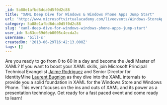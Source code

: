 ```yaml
---
_id: 5a88e1afbd6dca0d5f0d2c88
title: "XAML Deep Dive for Windows & Windows Phone Apps Jump Start"
url: 'http://www.microsoftvirtualacademy.com/liveevents/Windows-StoreApp-XAML-C-Jump-Start'
category: 5a88e1afbd6dca0d5f0d2c88
slug: 'xaml-deep-dive-for-windows-windows-phone-apps-jump-start'
user_id: 5a83ce59d6eb0005c4ecda2c
username: 'bill-s'
createdOn: '2013-06-29T16:42:13.000Z'
tags: []
---
```


Are you ready to go from 0 to 60 in a day and become the Jedi Master of XAML? If you want to boost your XAML skills, join Microsoft Principal Technical Evangelist <a href="http://twitter.com/jaimerodriguez">Jaime Rodriguez</a> and Senior Director for IdentityMine <a href="http://twitter.com/LBugnion">Laurent Bugnion</a> as they dive into the XAML internals to provide you a solid foundation in XAML for the Windows Store and Windows Phone. This event focuses on the ins and outs of XAML and its power as a presentation technology. Get ready for a fast paced event and come ready to learn!
